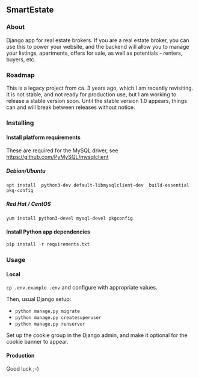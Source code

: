 ## SmartEstate

### About

Django app for real estate brokers. If you are a real estate broker, you can use this
to power your website, and the backend will allow you to manage your listings, apartments,
offers for sale, as well as potentials - renters, buyers, etc.

### Roadmap

This is a legacy project from ca. 3 years ago, which I am recently revisiting. It is not stable,
and not ready for production use, but I am working to release a stable version soon.
Until the stable version 1.0 appears, things can and will break between releases without notice.

### Installing

#### Install platform requirements

These are required for the MySQL driver, see https://github.com/PyMySQL/mysqlclient

##### Debian/Ubuntu

```
apt install  python3-dev default-libmysqlclient-dev  build-essential  pkg-config
```

##### Red Hat / CentOS

```
yum install python3-devel mysql-devel pkgconfig
```

#### Install Python app dependencies

```python
pip install -r requirements.txt
```

### Usage

#### Local

`cp .env.example .env` and configure with appropriate values.

Then, usual Django setup:

* `python manage.py migrate`
* `python manage.py createsuperuser`
* `python manage.py runserver`

Set up the cookie group in the Django admin, and make it optional for the cookie banner to appear.

#### Production

Good luck ;-)
